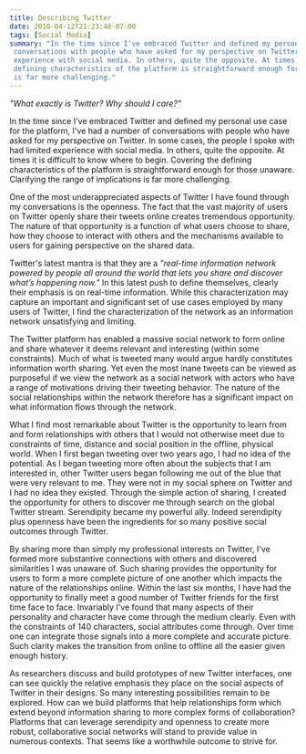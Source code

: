 ```yaml
---
title: Describing Twitter
date: 2010-04-12T21:23:48-07:00
tags: [Social Media]
summary: "In the time since I've embraced Twitter and defined my personal use case for the platform, I've had a number of 
 conversations with people who have asked for my perspective on Twitter. In some cases, the people I spoke with had limited 
 experience with social media. In others, quite the opposite. At times it is difficult to know where to begin. Covering the 
 defining characteristics of the platform is straightforward enough for those unaware. Clarifying the range of implications 
 is far more challenging."
---
```

_"What exactly is Twitter?  Why should I care?"_

In the time since I've embraced Twitter and defined my personal use case for the platform, I've had a number of conversations with people who have asked for my perspective on Twitter. In some cases, the people I spoke with had limited experience with social media. In others, quite the opposite. At times it is difficult to know where to begin. Covering the defining characteristics of the platform is straightforward enough for those unaware. Clarifying the range of implications is far more challenging.

One of the most underappreciated aspects of Twitter I have found through my conversations is the openness. The fact that the vast majority of users on Twitter openly share their tweets online creates tremendous opportunity. The nature of that opportunity is a function of what users choose to share, how they choose to interact with others and the mechanisms available to users for gaining perspective on the shared data.  

Twitter's latest mantra is that they are a _"real-time information network powered by people all around the world that lets you share and discover what’s happening now."_ In this latest push to define themselves, clearly their emphasis is on real-time information. While this characterization may capture an important and significant set of use cases employed by many users of Twitter, I find the characterization of the network as an information network unsatisfying and limiting. 

The Twitter platform has enabled a massive social network to form online and share whatever it deems relevant and interesting (within some constraints). Much of what is tweeted many would argue hardly constitutes information worth sharing. Yet even the most inane tweets can be viewed as purposeful if we view the network as a social network with actors who have a range of motivations driving their tweeting behavior. The nature of the social relationships within the network therefore has a significant impact on what information flows through the network.  

What I find most remarkable about Twitter is the opportunity to learn from and form relationships with others that I would not otherwise meet due to constraints of time, distance and social position in the offline, physical world. When I first began tweeting over two years ago, I had no idea of the potential. As I began tweeting more often about the subjects that I am interested in, other Twitter users began following me out of the blue that were very relevant to me. They were not in my social sphere on Twitter and I had no idea they existed. Through the simple action of sharing, I created the opportunity for others to discover me through search on the global Twitter stream. Serendipity became my powerful ally. Indeed serendipity plus openness have been the ingredients for so many positive social outcomes through Twitter.

By sharing more than simply my professional interests on Twitter, I've formed more substantive connections with others and discovered similarities I was unaware of. Such sharing provides the opportunity for users to form a more complete picture of one another which impacts the nature of the relationships online. Within the last six months, I have had the opportunity to finally meet a good number of Twitter friends for the first time face to face. Invariably I've found that many aspects of their personality and character have come through the medium clearly. Even with the constraints of 140 characters, social attributes come through. Over time one can integrate those signals into a more complete and accurate picture. Such clarity makes the transition from online to offline all the easier given enough history.  

As researchers discuss and build prototypes of new Twitter interfaces, one can see quickly the relative emphasis they place on the social aspects of Twitter in their designs. So many interesting possibilities remain to be explored. How can we build platforms that help relationships form which extend beyond information sharing to more complex forms of collaboration?  Platforms that can leverage serendipity and openness to create more robust, collaborative social networks will stand to provide value in numerous contexts. That seems like a worthwhile outcome to strive for.
